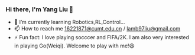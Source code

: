 ### Hi there, I'm Yang Liu 👋
- 🌱 I’m currently learning Robotics,RL,Control...
- 📫 How to reach me 16221871@cumt.edu.cn / lamb97liu@gmail.com
- ⚡ Fun fact: I love playing socccer and FIFA/2K. I am also very interested in playing Go(Weiqi). Welcome to play with me!😆

<!---
lamb97/lamb97 is a ✨ special ✨ repository because its `README.md` (this file) appears on your GitHub profile.
You can click the Preview link to take a look at your changes.
--->
